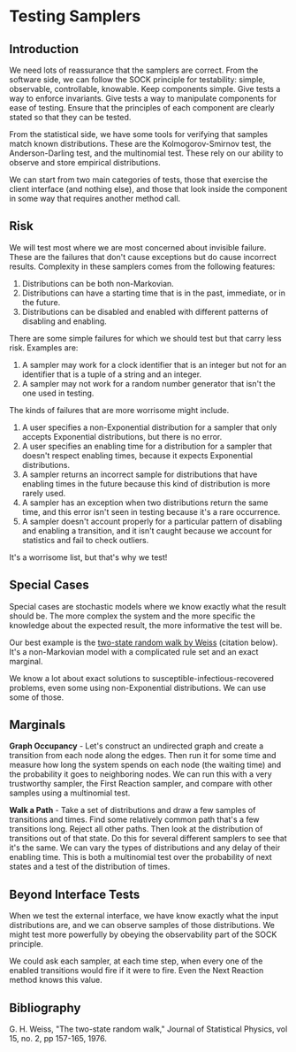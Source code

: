 # Testing Samplers

## Introduction

We need lots of reassurance that the samplers are correct. From the software side, we can follow the SOCK principle for testability: simple, observable, controllable, knowable. Keep components simple. Give tests a way to enforce invariants. Give tests a way to manipulate components for ease of testing. Ensure that the principles of each component are clearly stated so that they can be tested.

From the statistical side, we have some tools for verifying that samples match known distributions. These are the Kolmogorov-Smirnov test, the Anderson-Darling test, and the multinomial test. These rely on our ability to observe and store empirical distributions.

We can start from two main categories of tests, those that exercise the client interface (and nothing else), and those that look inside the component in some way that requires another method call.


## Risk

We will test most where we are most concerned about invisible failure. These are the failures that don't cause exceptions but do cause incorrect results. Complexity in these samplers comes from the following features:

 1. Distributions can be both non-Markovian.
 2. Distributions can have a starting time that is in the past, immediate, or in the future.
 3. Distributions can be disabled and enabled with different patterns of disabling and enabling.

There are some simple failures for which we should test but that carry less risk. Examples are:

 1. A sampler may work for a clock identifier that is an integer but not for an identifier that is a tuple of a string and an integer.
 2. A sampler may not work for a random number generator that isn't the one used in testing.

The kinds of failures that are more worrisome might include.

 1. A user specifies a non-Exponential distribution for a sampler that only accepts Exponential distributions, but there is no error.
 1. A user specifies an enabling time for a distribution for a sampler that doesn't respect enabling times, because it expects Exponential distributions.
 1. A sampler returns an incorrect sample for distributions that have enabling times in the future because this kind of distribution is more rarely used.
 1. A sampler has an exception when two distributions return the same time, and this error isn't seen in testing because it's a rare occurrence.
 1. A sampler doesn't account properly for a particular pattern of disabling and enabling a transition, and it isn't caught because we account for statistics and fail to check outliers.

It's a worrisome list, but that's why we test!


## Special Cases

Special cases are stochastic models where we know exactly what the result should be. The more complex the system and the more specific the knowledge about the expected result, the more informative the test will be.

Our best example is the [two-state random walk by Weiss](https://github.com/afidd/Semi-Markov/tree/master/doc/manual) (citation below). It's a non-Markovian model with a complicated rule set and an exact marginal.

We know a lot about exact solutions to susceptible-infectious-recovered problems, even some using non-Exponential distributions. We can use some of those.


## Marginals

**Graph Occupancy** - Let's construct an undirected graph and create a transition from each node along the edges. Then run it for some time and measure how long the system spends on each node (the waiting time) and the probability it goes to neighboring nodes. We can run this with a very trustworthy sampler, the First Reaction sampler, and compare with other samples using a multinomial test.

**Walk a Path** - Take a set of distributions and draw a few samples of transitions and times. Find some relatively common path that's a few transitions long. Reject all other paths. Then look at the distribution of transitions out of that state. Do this for several different samplers to see that it's the same. We can vary the types of distributions and any delay of their enabling time. This is both a multinomial test over the probability of next states and a test of the distribution of times.


## Beyond Interface Tests

When we test the external interface, we have know exactly what the input distributions are, and we can observe samples of those distributions. We might test more powerfully by obeying the observability part of the SOCK principle.

We could ask each sampler, at each time step, when every one of the enabled transitions would fire if it were to fire. Even the Next Reaction method knows this value.


## Bibliography

G. H. Weiss, "The two-state random walk," Journal of Statistical Physics, vol 15, no. 2, pp 157-165, 1976.
